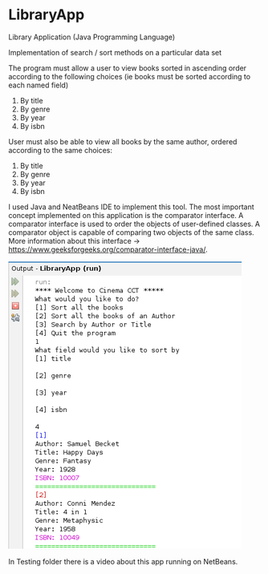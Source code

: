 # LibraryApp
Library Application (Java Programming Language)

Implementation of search / sort methods on a particular data set  

The program must allow a user to view books sorted in ascending order according to the following choices (ie books must be sorted according to each named field)
1.	By title  
2.	By genre  
3.	By year  
4.	By isbn  

User must also be able to view all books by the same author, ordered according to the same choices:

1.	By title  
2.	By genre  
3.	By year  
4.	By isbn  

I used Java and NeatBeans IDE to implement this tool.
The most important concept implemented on this application is the comparator interface. A comparator interface is used to order the objects of user-defined classes. A comparator object is capable of comparing two objects of the same class. 
More information about this interface -> https://www.geeksforgeeks.org/comparator-interface-java/.

![alt_text](https://github.com/Jorge36/LibraryApp/blob/966dff7c24ce46cd364cab40fcdaed985aa778d1/Testing/testing.png)

In Testing folder there is a video about this app running on NetBeans.

